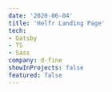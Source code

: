 ```yaml
---
date: '2020-06-04'
title: 'Helfr Landing Page'
tech:
- Gatsby
- TS
- Sass
company: d-fine
showInProjects: false
featured: false
---
```

